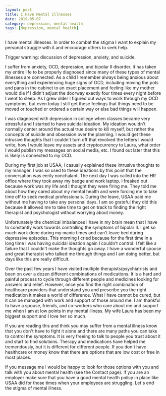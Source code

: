 ```yaml
---
layout: post
title: I Have Mental Illnesses
date: 2019-05-07
category: depression, mental health
tags: [depression, mental health]
---
```


I have mental illnesses. In order to combat the stigma I want to explain my personal struggle with it and encourage others to seek help.

Trigger warning: discussion of depression, anxiety, and suicide.

I suffer from anxiety, OCD, depression, and bipolar II disorder. It has taken my entire life to be properly diagnosed since many of these types of mental illnesses are connected. As a child I remember always being anxious about everything and experiencing huge signs of OCD, including moving the pots and pans in the cabinet to an exact placement and feeling like my mother would die if I didn't adjust the doorway exactly four times every night before I went to sleep. As I grew older I figured out ways to work through my OCD symptoms, but even today I still get these feelings that things need to be moved or touched or ordered a certain way or else bad things will happen.

I was diagnosed with depression in college when classes became very stressful and I started to have suicidal ideation. My ideation wouldn't normally center around the actual true desire to kill myself, but rather the concepts of suicide and obsession over the planning. I would get these intrusive thoughts that I couldn't turn off that revolved the letters I would write, how I would leave my assets and cryptocurrency to Laura, what order I would publish my messages on social media, etc. I found out later that this is likely is connected to my OCD.

During my first job at USAA, I casually explained these intrusive thoughts to my manager. I was so used to these ideations by this point that the conversation was eerily nonchalant. The next day I was called into the HR office where they took away my badge and work laptop. I freaked out because work was my life and I thought they were firing me. They told me about how they cared about my mental health and were forcing me to take time off to seek medical professionals. During the leave, USAA paid me without me having to take any personal days. I am so grateful they did this because it allowed me to take time to get on track to finding the right therapist and psychologist without worrying about money.

Unfortunately the chemical imbalances I have in my brain mean that I have to constantly work towards controlling the symptoms of bipolar II. I get so much work done during my manic times and can't leave bed during depressive episodes. This morning I cried because for the first time in a long time I was having suicidal ideation again I couldn't control. I felt like a failure that I couldn't make the thoughts go away. I have a wonderful spouse and great therapist who talked me through things and I am doing better, but days like this are really difficult.

Over the past few years I have visited multiple therapists/psychiatrists and been on over a dozen different combinations of medications. It is a hard and painful process to cycle through different people and medicines looking for answers and relief. However, once you find the right combination of healthcare providers that understand you and prescribe you the right medication it makes a world of difference. What I have cannot be cured, but it can be managed with work and support of those around me. I am thankful to have a spouse, friends, and co-workers who care about me and support me when I am at low points in my mental illness. My wife Laura has been my biggest support and I love her so much.

If you are reading this and think you may suffer from a mental illness know that you don't have to fight it alone and there are many paths you can take to control the symptoms. It is very freeing to talk to people you trust about it and start to find solutions. Therapy and medications have helped me tremendously, but it is different for different people. If you don't have healthcare or money know that there are options that are low cost or free in most places.

If you message me I would be happy to look for those options with you and talk with you about mental health (see the Contact page). If you are an employer make sure that you have a good mental health policy in place like USAA did for those times when your employees are struggling. Let's end the stigma of mental illness.

